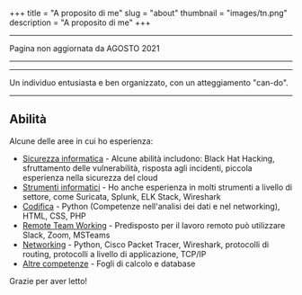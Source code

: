 +++
title = "A proposito di me"
slug = "about"
thumbnail = "images/tn.png"
description = "A proposito di me"
+++

---------------------------
Pagina non aggiornata da AGOSTO 2021

---------------------------
---------------------------
Un individuo entusiasta e ben organizzato, con un atteggiamento "can-do". 

---------------------------

## Abilità

Alcune delle aree in cui ho esperienza:

* [Sicurezza informatica]() - Alcune abilità includono: Black Hat Hacking, sfruttamento delle vulnerabilità, risposta agli incidenti, piccola esperienza nella sicurezza del cloud
* [Strumenti informatici]() - Ho anche esperienza in molti strumenti a livello di settore, come Suricata, Splunk, ELK Stack, Wireshark
* [Codifica]() - Python (Competenze nell'analisi dei dati e nel networking), HTML, CSS, PHP
* [Remote Team Working]() - Predisposto per il lavoro remoto può utilizzare Slack, Zoom, MSTeams
* [Networking]() - Python, Cisco Packet Tracer, Wireshark, protocolli di routing, protocolli a livello di applicazione, TCP/IP
* [Altre competenze]() - Fogli di calcolo e database

Grazie per aver letto!
